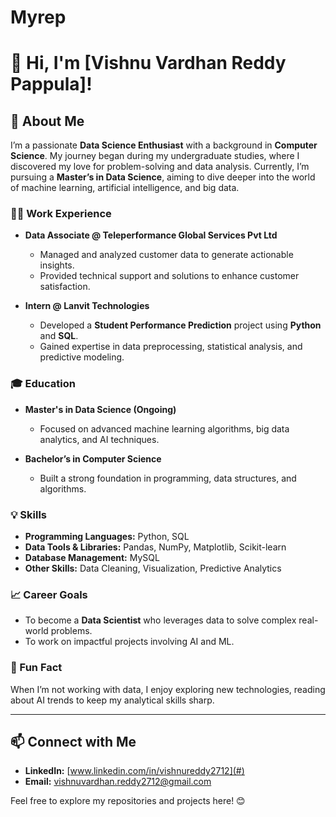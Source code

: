 # Myrep
# 👋 Hi, I'm [Vishnu Vardhan Reddy Pappula]!

## 🚀 About Me
I’m a passionate **Data Science Enthusiast** with a background in **Computer Science**. My journey began during my undergraduate studies, where I discovered my love for problem-solving and data analysis. Currently, I’m pursuing a **Master’s in Data Science**, aiming to dive deeper into the world of machine learning, artificial intelligence, and big data.

### 👩‍💻 Work Experience
- **Data Associate @ Teleperformance Global Services Pvt Ltd**  
  - Managed and analyzed customer data to generate actionable insights.
  - Provided technical support and solutions to enhance customer satisfaction.

- **Intern @ Lanvit Technologies**  
  - Developed a **Student Performance Prediction** project using **Python** and **SQL**.
  - Gained expertise in data preprocessing, statistical analysis, and predictive modeling.

### 🎓 Education
- **Master's in Data Science (Ongoing)**  
  - Focused on advanced machine learning algorithms, big data analytics, and AI techniques.

- **Bachelor’s in Computer Science**  
  - Built a strong foundation in programming, data structures, and algorithms.

### 💡 Skills
- **Programming Languages:** Python, SQL
- **Data Tools & Libraries:** Pandas, NumPy, Matplotlib, Scikit-learn  
- **Database Management:** MySQL
- **Other Skills:** Data Cleaning, Visualization, Predictive Analytics

### 📈 Career Goals
- To become a **Data Scientist** who leverages data to solve complex real-world problems.
- To work on impactful projects involving AI and ML.

### 🌟 Fun Fact
When I’m not working with data, I enjoy exploring new technologies, reading about AI trends to keep my analytical skills sharp.

---

## 📫 Connect with Me
- **LinkedIn:** [www.linkedin.com/in/vishnureddy2712](#)  
- **Email:** [vishnuvardhan.reddy2712@gmail.com](#)

Feel free to explore my repositories and projects here! 😊
